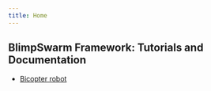 ```yaml
---
title: Home
---
```


## BlimpSwarm Framework: Tutorials and Documentation


* [Bicopter robot](bicopter)